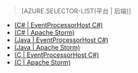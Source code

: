 ﻿> [AZURE.SELECTOR-LIST(平台 | 后端)]
- [(C# | EventProcessorHost C#)](/zh-cn/documentation/articles/service-bus-event-hubs-csharp-ephcs-getstarted)
- [(C# | Apache Storm)](/zh-cn/documentation/articles/service-bus-event-hubs-csharp-storm-getstarted)
- [(Java | EventProcessorHost C#)](/zh-cn/documentation/articles/service-bus-event-hubs-java-ephcs-getstarted)
- [(Java | Apache Storm)](/zh-cn/documentation/articles/service-bus-event-hubs-java-storm-getstarted)
- [(C | EventProcessorHost C#)](/zh-cn/documentation/articles/service-bus-event-hubs-c-ephcs-getstarted)
- [(C | Apache Storm)](/zh-cn/documentation/articles/service-bus-event-hubs-c-storm-getstarted)
<!--HONumber=41-->
